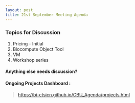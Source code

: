 ```yaml
---
layout: post
title: 21st September Meeting Agenda
---
```

### Topics for Discussion
1. Pricing - Initial
2. Biocompute Object Tool
3. VM
4. Workshop series 

#### Anything else needs discussion?

#### Ongoing Projects Dashboard :

> https://bi-ctsicn.github.io/CBU_Agenda/projects.html

